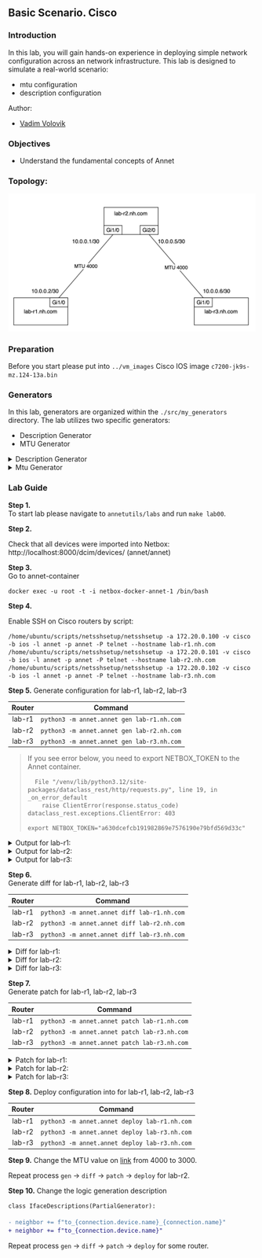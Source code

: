 ## Basic Scenario. Cisco

### Introduction
In this lab, you will gain hands-on experience in deploying simple network configuration across an network infrastructure. This lab is designed to simulate a real-world scenario:
- mtu configuration
- description configuration

Author:
- [Vadim Volovik](https://github.com/vadvolo)

### Objectives
- Understand the fundamental concepts of Annet

### Topology:

![Lab Topology](./images/topology.png)

### Preparation

Before you start please put into `../vm_images` Cisco IOS image `c7200-jk9s-mz.124-13a.bin`

### Generators

In this lab, generators are organized within the `./src/my_generators` directory. The lab utilizes two specific generators:
- Description Generator
- MTU Generator

<details>
<summary>Description Generator</summary>

In this generator, we employ a description pattern for device neighbors formatted as `to_<NEIGHBOR_NAME>_<NEIGHBOR_PORT>`. The device connection map is located in Netbox and is utilized by Annet.

```python
class IfaceDescriptions(PartialGenerator):
    
    TAGS = ["description"]
    
    def acl_cisco(self, device):
        return """
        interface
            description
        """
    
    def run_cisco(self, device):
        for interface in device.interfaces:
            neighbor = ""
            if interface.connected_endpoints:
                for connection in interface.connected_endpoints:
                    neighbor += f"to_{connection.device.name}_{connection.name}"
                with self.block(f"interface {interface.name}"):
                    yield f"description {neighbor}"
            else:
                with self.block(f"interface {interface.name}"):
                    yield f"description disconnected"
```

</details>

<details>
<summary>Mtu Generator</summary>

In this generator, we retrieve the MTU information for interfaces from Netbox if it has been configured. If no specific MTU setting is provided, we use the default MTU value of 1500.

```python
MTU = 1500

class IfaceMtu(PartialGenerator):
    
    TAGS = ["description"]
    
    def acl_cisco(self, device):
        return """
        interface
            mtu
        """
    
    def run_cisco(self, device):
        for interface in device.interfaces:
            if interface.mtu:
                mtu = interface.mtu
            else:
                mtu = MTU
            with self.block(f"interface {interface.name}"):
                yield f"mtu {mtu}"

```

</details>

### Lab Guide

**Step 1.**  
To start lab please navigate to `annetutils/labs` and run `make lab00`.

**Step 2.**

Check that all devices were imported into Netbox: http://localhost:8000/dcim/devices/ (annet/annet)

**Step 3.**  
Go to annet-container  
```
docker exec -u root -t -i netbox-docker-annet-1 /bin/bash
```

**Step 4.** 

Enable SSH on Cisco routers by script:
```
/home/ubuntu/scripts/netsshsetup/netsshsetup -a 172.20.0.100 -v cisco -b ios -l annet -p annet -P telnet --hostname lab-r1.nh.com
/home/ubuntu/scripts/netsshsetup/netsshsetup -a 172.20.0.101 -v cisco -b ios -l annet -p annet -P telnet --hostname lab-r2.nh.com
/home/ubuntu/scripts/netsshsetup/netsshsetup -a 172.20.0.102 -v cisco -b ios -l annet -p annet -P telnet --hostname lab-r3.nh.com
```

**Step 5.** 
Generate configuration for lab-r1, lab-r2, lab-r3

| Router | Command |
|:------:|:------:|
| lab-r1 |`python3 -m annet.annet gen lab-r1.nh.com` | 
| lab-r2 |`python3 -m annet.annet gen lab-r2.nh.com` | 
| lab-r3 |`python3 -m annet.annet gen lab-r3.nh.com` |

> If you see error below, you need to export NETBOX_TOKEN to the Annet container.
> ```
>   File "/venv/lib/python3.12/site-packages/dataclass_rest/http/requests.py", line 19, in _on_error_default
>     raise ClientError(response.status_code)
> dataclass_rest.exceptions.ClientError: 403
> ```
>
> ```
> export NETBOX_TOKEN="a630dcefcb191982869e7576190e79bfd569d33c"
> ```

<details>
<summary>Output for lab-r1:</summary>

```
interface FastEthernet0/0
  description disconnected
  mtu 1500
interface FastEthernet0/1
  description disconnected
  mtu 1500
interface GigabitEthernet1/0
  description to_lab-r2.nh.com_GigabitEthernet1/0
  mtu 4000
interface GigabitEthernet2/0
  description disconnected
  mtu 1500
```

</details>

<details>
<summary>Output for lab-r2:</summary>

```
interface FastEthernet0/0
  description disconnected
  mtu 1500
interface FastEthernet0/1
  description disconnected
  mtu 1500
interface GigabitEthernet1/0
  description to_lab-r1.nh.com_GigabitEthernet1/0
  mtu 4000
interface GigabitEthernet2/0
  description to_lab-r3.nh.com_GigabitEthernet1/0
  mtu 4000
```

</details>

<details>
<summary>Output for lab-r3:</summary>

```
interface FastEthernet0/0
  description disconnected
  mtu 1500
interface FastEthernet0/1
  description disconnected
  mtu 1500
interface GigabitEthernet1/0
  description to_lab-r2.nh.com_GigabitEthernet2/0
  mtu 4000
interface GigabitEthernet2/0
  description disconnected
  mtu 1500
```

</details>

**Step 6.**  
Generate diff for lab-r1, lab-r2, lab-r3

| Router | Command |
|:------:|:------:|
| lab-r1 | `python3 -m annet.annet diff lab-r1.nh.com` | 
| lab-r2 |`python3 -m annet.annet diff lab-r2.nh.com` | 
| lab-r3 |`python3 -m annet.annet diff lab-r3.nh.com` |

<details>
<summary>Diff for lab-r1:</summary>

```diff
  interface FastEthernet0/0
+   description disconnected
+   mtu 1500
  interface FastEthernet0/1
+   description disconnected
+   mtu 1500
  interface GigabitEthernet1/0
+   description to_lab-r2.nh.com_GigabitEthernet1/0
+   mtu 4000
  interface GigabitEthernet2/0
+   description disconnected
+   mtu 1500
```

</details>

<details>
<summary>Diff for lab-r2:</summary>

```diff
  interface FastEthernet0/0
+   description disconnected
+   mtu 1500
  interface FastEthernet0/1
+   description disconnected
+   mtu 1500
  interface GigabitEthernet1/0
+   description to_lab-r1.nh.com_GigabitEthernet1/0
+   mtu 4000
  interface GigabitEthernet2/0
+   description to_lab-r3.nh.com_GigabitEthernet1/0
+   mtu 4000
```

</details>

<details>
<summary>Diff for lab-r3:</summary>

```diff
  interface FastEthernet0/0
+   description disconnected
+   mtu 1500
  interface FastEthernet0/1
+   description disconnected
+   mtu 1500
  interface GigabitEthernet1/0
+   description to_lab-r2.nh.com_GigabitEthernet2/0
+   mtu 4000
  interface GigabitEthernet2/0
+   description disconnected
+   mtu 1500
```

</details>


**Step 7.**  
Generate patch for lab-r1, lab-r2, lab-r3

| Router | Command |
|:------:|:------:|
| lab-r1 |`python3 -m annet.annet patch lab-r1.nh.com` | 
| lab-r2 |`python3 -m annet.annet patch lab-r3.nh.com` | 
| lab-r3 |`python3 -m annet.annet patch lab-r3.nh.com` |

<details>
<summary>Patch for lab-r1:</summary>

```
interface FastEthernet0/0
  description disconnected
  mtu 1500
  exit
interface FastEthernet0/1
  description disconnected
  mtu 1500
  exit
interface GigabitEthernet1/0
  description to_lab-r2.nh.com_GigabitEthernet1/0
  mtu 4000
  exit
interface GigabitEthernet2/0
  description disconnected
  mtu 1500
  exit
```

</details>

<details>
<summary>Patch for lab-r2:</summary>

```
interface FastEthernet0/0
  description disconnected
  mtu 1500
  exit
interface FastEthernet0/1
  description disconnected
  mtu 1500
  exit
interface GigabitEthernet1/0
  description to_lab-r1.nh.com_GigabitEthernet1/0
  mtu 4000
  exit
interface GigabitEthernet2/0
  description to_lab-r3.nh.com_GigabitEthernet1/0
  mtu 4000
```

</details>

<details>
<summary>Patch for lab-r3:</summary>

```
interface FastEthernet0/0
  description disconnected
  mtu 1500
  exit
interface FastEthernet0/1
  description disconnected
  mtu 1500
  exit
interface GigabitEthernet1/0
  description to_lab-r2.nh.com_GigabitEthernet2/0
  mtu 4000
  exit
interface GigabitEthernet2/0
  description disconnected
  mtu 1500
  exit
```

</details>

**Step 8.** 
Deploy configuration into for lab-r1, lab-r2, lab-r3

| Router | Command |
|:------:|:------:|
| lab-r1 |`python3 -m annet.annet deploy lab-r1.nh.com` | 
| lab-r2 |`python3 -m annet.annet deploy lab-r3.nh.com` | 
| lab-r3 |`python3 -m annet.annet deploy lab-r3.nh.com` |

**Step 9.**
Change the MTU value on [link](http://localhost:8000/dcim/interfaces/8/) from 4000 to 3000.

Repeat process `gen` -> `diff` -> `patch` -> `deploy` for lab-r2.

**Step 10.**
Change the logic generation description

```diff
class IfaceDescriptions(PartialGenerator):

- neighbor += f"to_{connection.device.name}_{connection.name}"
+ neighbor += f"to_{connection.device.name}"
```

Repeat process `gen` -> `diff` -> `patch` -> `deploy` for some router.
